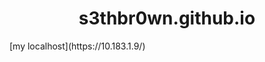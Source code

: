 <style> 
h1{
  text-align: center;
  
}

</style>
<h1> s3thbr0wn.github.io </h1>
 [my localhost](https://10.183.1.9/)
